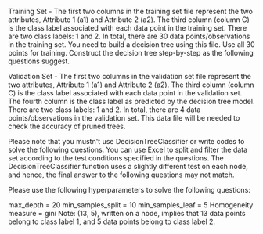 Training Set - The first two columns in the training set file represent the two attributes, Attribute 1 (a1) and Attribute 2 (a2). The third column (column C) is the class label associated with each data point in the training set. There are two class labels: 1 and 2. In total, there are 30 data points/observations in the training set. You need to build a decision tree using this file. Use all 30 points for training. Construct the decision tree step-by-step as the following questions suggest.



Validation Set - The first two columns in the validation set file represent the two attributes, Attribute 1 (a1) and Attribute 2 (a2). The third column (column C) is the class label associated with each data point in the validation set. The fourth column is the class label as predicted by the decision tree model. There are two class labels: 1 and 2. In total, there are 4 data points/observations in the validation set. This data file will be needed to check the accuracy of pruned trees. 

 

Please note that you mustn't use DecisionTreeClassifier or write codes to solve the following questions. You can use Excel to split and filter the data set according to the test conditions specified in the questions. The DecisionTreeClassifier function uses a slightly different test on each node, and hence, the final answer to the following questions may not match.

 

Please use the following hyperparameters to solve the following questions:

max_depth = 20
min_samples_split = 10
min_samples_leaf = 5
Homogeneity measure = gini 
Note: (13, 5), written on a node, implies that 13 data points belong to class label 1, and 5 data points belong to class label 2.
